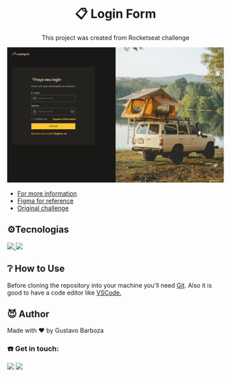 <h1 align="center">📋 Login Form</h1>

<p align="center">This project was created from Rocketseat challenge</p>
<img src="./_resource/readmeimg.png">


- <a href="https://www.rocketseat.com.br/">For more information</a> 
- <a href="https://www.figma.com/file/JXeJDaiM0FipCzU7mwtpdj/DD-%2F-Login-Form---CSS-(Copy)?node-id=216%3A2">Figma for reference</a>
- <a href="https://efficient-sloth-d85.notion.site/Desafio-Login-Form-CSS-a10caea5a183494e97eb9ce4f33536b3">Original challenge</a>



<h2>⚙️Tecnologias</h2>
<a href="https://developer.mozilla.org/en-US/docs/Web/HTML" target="_blank">
  <img src="https://img.shields.io/badge/HTML5-white?style=for-the-badge&logo=html5&logoColor=E34F26"/>
</a>
<a href="https://developer.mozilla.org/en-US/docs/Web/CSS" target="_blank">
  <img src="https://img.shields.io/badge/CSS3-white?style=for-the-badge&logo=css3&logoColor=1572B6"/>
</a>

<h2>❔ How to Use </h2>
<p>Before cloning the repository into your machine you'll need <a href="https://git-scm.com/">Git</a>. Also it is good to have a code editor like <a href="https://code.visualstudio.com/">VSCode.</a>
</p>

<h2>😈 Author </h2>
<p>Made with ❤️ by Gustavo Barboza</p>
<h3>☎️ Get in touch:</h3> 
<p>
   <a href="https://www.linkedin.com/in/gustavo-barboza-5641601ab/">
    <img src= "https://img.shields.io/badge/LinkedIn-0077B5?style=for-the-badge&logo=linkedin&logoColor=white"></a>
   <a href="mailto:gustavobarboza2003@gmail.com.br">
    <img src="https://img.shields.io/badge/Gmail-D14836?style=for-the-badge&logo=gmail&logoColor=white"></a>
</p>
